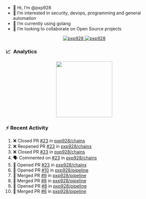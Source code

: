 - 👋  Hi, I’m @pxp928
- 👀  I’m interested in security, devops, programming and general automation
- 🌱  I’m currently using golang
- 💞️  I’m looking to collaborate on Open Source projects

<p align="center">
  <a href="https://linkedin.com/in/pxp928" target="blank">
    <img src="https://img.shields.io/badge/linkedin-%230077B5.svg?&style=for-the-badge&logo=linkedin&logoColor=white" alt="pxp928" />
  </a>
  <a href="https://twitter.com/pxp928" target="blank">
    <img src="https://img.shields.io/badge/Twitter-1DA1F2?style=for-the-badge&logo=twitter&logoColor=white" alt="pxp928" />
  </a>
</p>

### 📈 &nbsp;Analytics

<p align="center">
  <a href="https://github.com/pxp928">
    <img height="180em" src="https://github-readme-stats-eight-theta.vercel.app/api?username=pxp928&show_icons=true&theme=radical&include_all_commits=true&count_private=true&line_height=26"/>
    <!---
    <img height="180em" src="https://github-readme-stats-eight-theta.vercel.app/api/top-langs/?username=pxp928&layout=compact&theme=radical&line_height=26"/>
    --->
  </a>
</p>

### :zap: Recent Activity

<!--START_SECTION:activity-->
1. ❌ Closed PR [#23](https://github.com/pxp928/chains/pull/23) in [pxp928/chains](https://github.com/pxp928/chains)
2. ❌ Reopened PR [#23](https://github.com/pxp928/chains/pull/23) in [pxp928/chains](https://github.com/pxp928/chains)
3. ❌ Closed PR [#23](https://github.com/pxp928/chains/pull/23) in [pxp928/chains](https://github.com/pxp928/chains)
4. 🗣 Commented on [#23](https://github.com/pxp928/chains/issues/23) in [pxp928/chains](https://github.com/pxp928/chains)
5. 💪 Opened PR [#23](https://github.com/pxp928/chains/pull/23) in [pxp928/chains](https://github.com/pxp928/chains)
6. 💪 Opened PR [#10](https://github.com/pxp928/pipeline/pull/10) in [pxp928/pipeline](https://github.com/pxp928/pipeline)
7. 🎉 Merged PR [#9](https://github.com/pxp928/pipeline/pull/9) in [pxp928/pipeline](https://github.com/pxp928/pipeline)
8. 🎉 Merged PR [#8](https://github.com/pxp928/pipeline/pull/8) in [pxp928/pipeline](https://github.com/pxp928/pipeline)
9. 💪 Opened PR [#8](https://github.com/pxp928/pipeline/pull/8) in [pxp928/pipeline](https://github.com/pxp928/pipeline)
10. 🎉 Merged PR [#6](https://github.com/pxp928/pipeline/pull/6) in [pxp928/pipeline](https://github.com/pxp928/pipeline)
<!--END_SECTION:activity-->

<!---
pxp928/pxp928 is a ✨ special ✨ repository because its `README.md` (this file) appears on your GitHub profile.
You can click the Preview link to take a look at your changes.
--->
